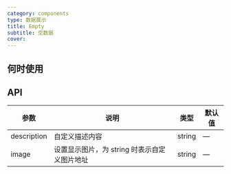```yaml
---
category: components
type: 数据展示
title: Empty
subtitle: 空数据
cover:
---
```




## 何时使用



## API

|  **参数**   |                   **说明**                   |   **类型**    | **默认值** |
| --------- | ------------------------------------------ | ----------- | -------- |
| description |                自定义描述内容                |    string     |     —      |
|    image    | 设置显示图片，为 string 时表示自定义图片地址 |    string     |     —      |
